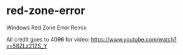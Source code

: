 # red-zone-error
Windows Red Zone Error Remix

All credit goes to 4096 for video: https://www.youtube.com/watch?v=5BZLz21ZS_Y
